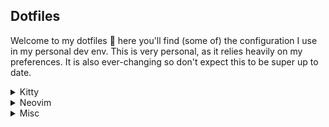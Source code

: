 ## Dotfiles

Welcome to my dotfiles 🎉 here you'll find (some of) the configuration I use in my personal dev env.
This is very personal, as it relies heavily on my preferences. 
It is also ever-changing so don't expect this to be super up to date. 


<details>
  <summary>Kitty</summary>
  
  - Install [kitty](https://sw.kovidgoyal.net/kitty/binary/) 
  
  - Create symlinks for `~/.config` 
  
  - Install fish `brew install fish`
  
</details>

<details>
  <summary>Neovim</summary>
  
  - Install [Neovim](https://github.com/neovim/neovim/wiki/Installing-Neovim) 
  
  - Create symlinks for `~/.config` 
  
  - Install utilities:
  
    ```sh
    brew install ripgrep
    brew install fzf
    npm install jsonlint -g
    npm install -g @fsouza/prettierd
    ```
</details>

<details>
  <summary>Misc</summary>
  
  - Slack theme: 
    ```
    #11111B,#F8F8FA,#6C7086,#B4BEFE,#181825,#CDD6F4,#A6E3A1,#F38BA8,#11111B,#FAB387
    ```
  
</details>



